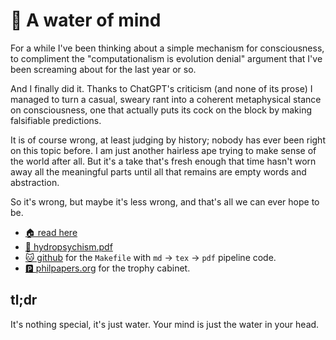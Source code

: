 # 🌊 A water of mind

For a while I've been thinking about a simple mechanism for consciousness,
to compliment the "computationalism is evolution denial" argument that I've
been screaming about for the last year or so.

And I finally did it. Thanks to ChatGPT's criticism (and none of its prose) I
managed to turn a casual, sweary rant into a coherent metaphysical stance on
consciousness, one that actually puts its cock on the block by making
falsifiable predictions.

It is of course wrong, at least judging by history; nobody has ever been right
on this topic before. I am just another hairless ape trying to make sense of the
world after all. But it's a take that's fresh enough that time hasn't worn away
all the meaningful parts until all that remains are empty words and abstraction.

So it's wrong, but maybe it's less wrong, and that's all we can ever hope to be.

* [🏠 read here](/home/gaz/Documents/thoughts/hydropsychism)
* [📎 hydropsychism.pdf](hydropsychism.pdf)
* [🐱 github](https://github.com/bitplane/bitplane.net/tree/master/home/gaz/Documents/thoughts/hydropsychism)
  for the `Makefile` with `md` -> `tex` -> `pdf` pipeline code.
* [🅿️ philpapers.org](https://philpapers.org/rec/DAVHAW-4)
  for the trophy cabinet.

## tl;dr

It's nothing special, it's just water. Your mind is just the water in your head.
